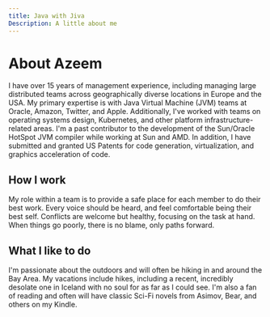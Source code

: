 ```yaml
---
title: Java with Jiva
Description: A little about me
---
```


# About Azeem

I have over 15 years of management experience, including managing large distributed 
teams across geographically diverse locations in Europe and the USA. My primary 
expertise is with Java Virtual Machine (JVM) teams at Oracle, Amazon, Twitter, and Apple. 
Additionally, I've worked with teams on operating systems design, Kubernetes, and other 
platform infrastructure-related areas. I'm a past contributor to the development of the 
Sun/Oracle HotSpot JVM compiler while working at Sun and AMD. In addition, I have submitted 
and granted US Patents for code generation, virtualization, and graphics acceleration of code.

## How I work

My role within a team is to provide a safe place for each member to do their best work. 
Every voice should be heard, and feel comfortable being their best self. Conflicts are 
welcome but healthy, focusing on the task at hand. When things go poorly, 
there is no blame, only paths forward.

## What I like to do

I'm passionate about the outdoors and will often be hiking in and around the Bay Area. 
My vacations include hikes, including a recent, incredibly desolate one in Iceland 
with no soul for as far as I could see. I'm also a fan of reading and often will have 
classic Sci-Fi novels from Asimov, Bear, and others on my Kindle.

